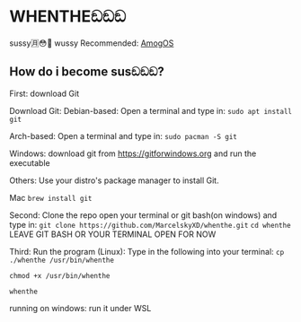 # WHENTHEඞඞඞ
sussy🈷️😳🥶 wussy
Recommended: <a href=https://github.com/Amog-OS/AmogOS>AmogOS</a>
## How do i become susඞඞඞ?

First: download Git

Download Git: 
Debian-based:
Open a terminal and type in:
`sudo apt install git`

Arch-based:
Open a terminal and type in:
`sudo pacman -S git`

Windows:
download git from https://gitforwindows.org and run the executable

Others:
Use your distro's package manager to install Git.

Mac
`brew install git`




Second: Clone the repo
open your terminal or git bash(on windows) and type in: 
`git clone https://github.com/MarcelskyXD/whenthe.git`
`cd whenthe`
LEAVE GIT BASH OR YOUR TERMINAL OPEN FOR NOW

Third: Run the program (Linux):
Type in the following into your terminal:
`cp ./whenthe /usr/bin/whenthe`

`chmod +x /usr/bin/whenthe`

`whenthe`


running on windows:
run it under WSL
